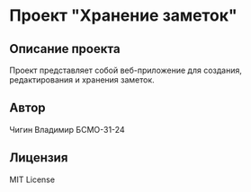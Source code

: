 # Проект "Хранение заметок"

## Описание проекта
Проект представляет собой веб-приложение для создания, редактирования и хранения заметок.

## Автор
Чигин Владимир БСМО-31-24

## Лицензия
MIT License